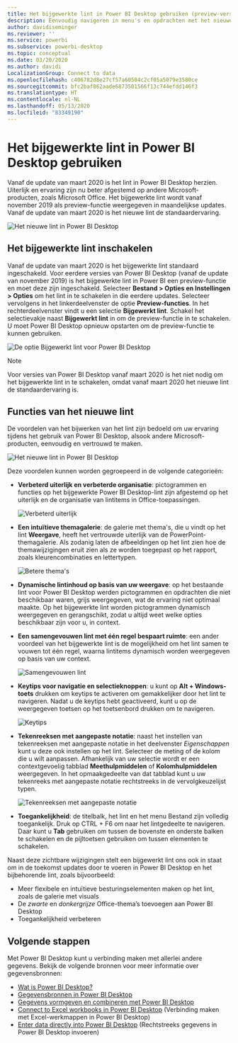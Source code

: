 ```yaml
---
title: Het bijgewerkte lint in Power BI Desktop gebruiken (preview-versie)
description: Eenvoudig navigeren in menu's en opdrachten met het nieuwe lint in Power BI Desktop
author: davidiseminger
ms.reviewer: ''
ms.service: powerbi
ms.subservice: powerbi-desktop
ms.topic: conceptual
ms.date: 03/20/2020
ms.author: davidi
LocalizationGroup: Connect to data
ms.openlocfilehash: c406782d8e27cf57a60504c2cf05a5079e3580ce
ms.sourcegitcommit: bfc2baf862aade6873501566f13c744efdd146f3
ms.translationtype: HT
ms.contentlocale: nl-NL
ms.lasthandoff: 05/13/2020
ms.locfileid: "83349190"
---
```

# <a name="use-the-updated-ribbon-in-power-bi-desktop"></a>Het bijgewerkte lint in Power BI Desktop gebruiken

Vanaf de update van maart 2020 is het lint in Power BI Desktop herzien. Uiterlijk en ervaring zijn nu beter afgestemd op andere Microsoft-producten, zoals Microsoft Office. Het bijgewerkte lint wordt vanaf november 2019 als preview-functie weergegeven in maandelijkse updates. Vanaf de update van maart 2020 is het nieuwe lint de standaardervaring.

![Het nieuwe lint in Power BI Desktop](media/desktop-ribbon/desktop-ribbon-02.png)

## <a name="how-to-enable-the-updated-ribbon"></a>Het bijgewerkte lint inschakelen

Vanaf de update van maart 2020 is het bijgewerkte lint standaard ingeschakeld. Voor eerdere versies van Power BI Desktop (vanaf de update van november 2019) is het bijgewerkte lint in Power BI een preview-functie en moet deze zijn ingeschakeld. Selecteer **Bestand > Opties en Instellingen > Opties** om het lint in te schakelen in die eerdere updates. Selecteer vervolgens in het linkerdeelvenster de optie **Preview-functies**. In het rechterdeelvenster vindt u een selectie **Bijgewerkt lint**. Schakel het selectievakje naast **Bijgewerkt lint** in om de preview-functie in te schakelen. U moet Power BI Desktop opnieuw opstarten om de preview-functie te kunnen gebruiken.

![De optie Bijgewerkt lint voor Power BI Desktop](media/desktop-ribbon/desktop-ribbon-01.png)

> [!NOTE]
> Voor versies van Power BI Desktop vanaf maart 2020 is het niet nodig om het bijgewerkte lint in te schakelen, omdat vanaf maart 2020 het nieuwe lint de standaardervaring is.

## <a name="features-of-the-new-ribbon"></a>Functies van het nieuwe lint

De voordelen van het bijwerken van het lint zijn bedoeld om uw ervaring tijdens het gebruik van Power BI Desktop, alsook andere Microsoft-producten, eenvoudig en vertrouwd te maken. 

![Het nieuwe lint in Power BI Desktop](media/desktop-ribbon/desktop-ribbon-03.png)

Deze voordelen kunnen worden gegroepeerd in de volgende categorieën:

* **Verbeterd uiterlijk en verbeterde organisatie**: pictogrammen en functies op het bijgewerkte Power BI Desktop-lint zijn afgestemd op het uiterlijk en de organisatie van lintitems in Office-toepassingen.

    ![Verbeterd uiterlijk](media/desktop-ribbon/desktop-ribbon-04.png)

* **Een intuïtieve themagalerie**: de galerie met thema's, die u vindt op het lint **Weergave**, heeft het vertrouwde uiterlijk van de PowerPoint-themagalerie. Als zodanig laten de afbeeldingen op het lint zien hoe de themawijzigingen eruit zien als ze worden toegepast op het rapport, zoals kleurencombinaties en lettertypen.  

    ![Betere thema's](media/desktop-ribbon/desktop-ribbon-05.png)

* **Dynamische lintinhoud op basis van uw weergave**: op het bestaande lint voor Power BI Desktop werden pictogrammen en opdrachten die niet beschikbaar waren, grijs weergegeven, wat de ervaring niet optimaal maakte. Op het bijgewerkte lint worden pictogrammen dynamisch weergegeven en gerangschikt, zodat u altijd weet welke opties beschikbaar zijn voor u, in context.

* **Een samengevouwen lint met één regel bespaart ruimte**: een ander voordeel van het bijgewerkte lint is de mogelijkheid om het lint samen te vouwen tot één regel, waarna lintitems dynamisch worden weergegeven op basis van uw context. 

    ![Samengevouwen lint](media/desktop-ribbon/desktop-ribbon-06.png)

* **Keytips voor navigatie en selectieknoppen**: u kunt op **Alt + Windows-toets** drukken om keytips te activeren om gemakkelijker door het lint te navigeren. Nadat u de keytips hebt geactiveerd, kunt u op de weergegeven toetsen op het toetsenbord drukken om te navigeren.

    ![Keytips](media/desktop-ribbon/desktop-ribbon-07.png)

* **Tekenreeksen met aangepaste notatie**: naast het instellen van tekenreeksen met aangepaste notatie in het deelvenster *Eigenschappen* kunt u deze ook instellen op het lint. Selecteer de meting of de kolom die u wilt aanpassen. Afhankelijk van uw selectie wordt er een contextgevoelig tabblad **Meethulpmiddelen** of **Kolomhulpmiddelen** weergegeven. In het opmaakgedeelte van dat tabblad kunt u uw tekenreeks met aangepaste notatie rechtstreeks in de vervolgkeuzelijst typen.

    ![Tekenreeksen met aangepaste notatie](media/desktop-ribbon/desktop-ribbon-08.png)

* **Toegankelijkheid**: de titelbalk, het lint en het menu Bestand zijn volledig toegankelijk. Druk op CTRL + F6 om naar het lintgedeelte te navigeren. Daar kunt u **Tab** gebruiken om tussen de bovenste en onderste balken te schakelen en de pijltoetsen gebruiken om tussen elementen te schakelen.


Naast deze zichtbare wijzigingen stelt een bijgewerkt lint ons ook in staat om in de toekomst updates door te voeren in Power BI Desktop en het bijbehorende lint, zoals bijvoorbeeld:

* Meer flexibele en intuïtieve besturingselementen maken op het lint, zoals de galerie met visuals
* De *zwarte* en *donkergrijze* Office-thema’s toevoegen aan Power BI Desktop
* Toegankelijkheid verbeteren


## <a name="next-steps"></a>Volgende stappen
Met Power BI Desktop kunt u verbinding maken met allerlei andere gegevens. Bekijk de volgende bronnen voor meer informatie over gegevensbronnen:

* [Wat is Power BI Desktop?](../fundamentals/desktop-what-is-desktop.md)
* [Gegevensbronnen in Power BI Desktop](../connect-data/desktop-data-sources.md)
* [Gegevens vormgeven en combineren met Power BI Desktop](../connect-data/desktop-shape-and-combine-data.md)
* [Connect to Excel workbooks in Power BI Desktop](../connect-data/desktop-connect-excel.md) (Verbinding maken met Excel-werkmappen in Power BI Desktop)   
* [Enter data directly into Power BI Desktop](../connect-data/desktop-enter-data-directly-into-desktop.md) (Rechtstreeks gegevens in Power BI Desktop invoeren)   
